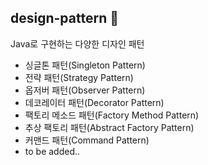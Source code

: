 ## design-pattern 🎨
Java로 구현하는 다양한 디자인 패턴
- 싱글톤 패턴(Singleton Pattern)
- 전략 패턴(Strategy Pattern)
- 옵저버 패턴(Observer Pattern)
- 데코레이터 패턴(Decorator Pattern)
- 팩토리 메소드 패턴(Factory Method Pattern)
- 추상 팩토리 패턴(Abstract Factory Pattern)
- 커맨드 패턴(Command Pattern)
- to be added..
